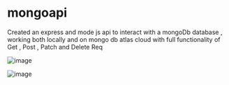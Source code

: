 # mongoapi

Created an express and mode js api to interact with a mongoDb database , working both locally and on mongo db atlas cloud with full functionality of Get , Post , Patch and Delete Req


![image](https://user-images.githubusercontent.com/73299058/188224508-0a57d5ba-9bf4-472c-bf6a-eb1c8e0f382b.png)


![image](https://user-images.githubusercontent.com/73299058/188224618-0bc8ff03-a989-4c58-a51e-a9427d6c89a7.png)
